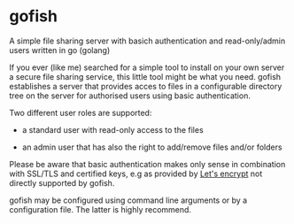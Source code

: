 # gofish

A simple file sharing server with basich authentication and read-only/admin users written in go (golang)

If you ever (like me) searched for a simple tool to install on your own server a secure file sharing service, this little tool might be what you need. gofish establishes a server that provides acces to files in a configurable directory tree on the server for authorised users using basic authentication.

Two different user roles are supported:

* a standard user with read-only access to the files

* an admin user that has also the right to add/remove files and/or folders

Please be aware that basic authentication makes only sense in combination with SSL/TLS and certified keys, e.g as provided by [Let's encrypt](https://letsencrypt.org/) not directly supported by gofish.

gofish may be configured using command line arguments or by a configuration file. The latter is highly recommend.
